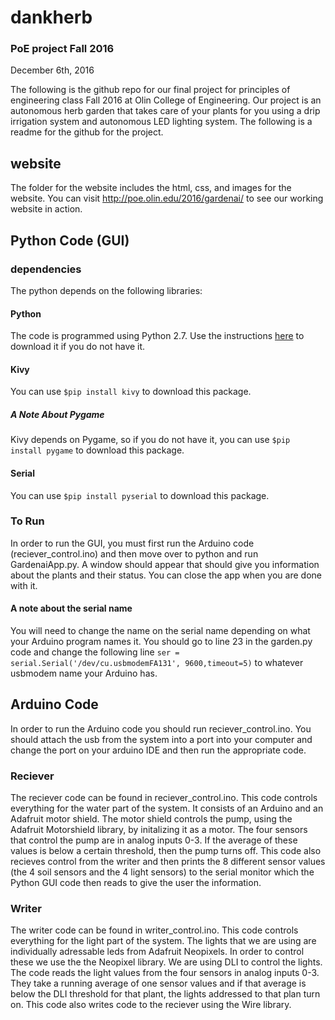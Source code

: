 # dankherb
### PoE project Fall 2016
December 6th, 2016

The following is the github repo for our final project for principles of engineering class Fall 2016 at Olin College of Engineering. Our project is an autonomous herb garden that takes care of your plants for you using a drip irrigation system and autonomous LED lighting system. The following is a readme for the github for the project. 

## website
The folder for the website includes the html, css, and images for the website. You can visit http://poe.olin.edu/2016/gardenai/ to see our working website in action.   

## Python Code (GUI)

### dependencies 
The python depends on the following libraries:

#### Python 
The code is programmed using Python 2.7. Use the instructions [here](https://www.python.org/downloads/) to download it if you do not have it.

#### Kivy
You can use `$pip install kivy` to download this package. 

##### A Note About Pygame
Kivy depends on Pygame, so if you do not have it, you can use `$pip install pygame` to download this package. 

#### Serial
You can use `$pip install pyserial` to download this package. 

### To Run
In order to run the GUI, you must first run the Arduino code (reciever_control.ino) and then move over to python and run GardenaiApp.py. A window should appear that should give you information about the plants and their status. You can close the app when you are done with it.

#### A note about the serial name
You will need to change the name on the serial name depending on what your Arduino program names it. You should go to line 23 in the garden.py code and change the following line `ser = serial.Serial('/dev/cu.usbmodemFA131', 9600,timeout=5)` to whatever usbmodem name your Arduino has. 

## Arduino Code 
In order to run the Arduino code you should run reciever_control.ino. You should attach the usb from the system into a port into your computer and change the port on your arduino IDE and then run the appropriate code. 

### Reciever
The reciever code can be found in reciever_control.ino. This code controls everything for the water part of the system. It consists of an Arduino and an Adafruit motor shield. The motor shield controls the pump, using the Adafruit Motorshield library, by initalizing it as a motor. The four sensors that control the pump are in analog inputs 0-3. If the average of these values is below a certain threshold, then the pump turns off. 
This code also recieves control from the writer and then prints the 8 different sensor values (the 4 soil sensors and the 4 light sensors) to the serial monitor which the Python GUI code then reads to give the user the information.

### Writer
The writer code can be found in writer_control.ino. This code controls everything for the light part of the system. The lights that we are using are individually adressable leds from Adafruit Neopixels. In order to control these we use the the Neopixel library. We are using DLI to control the lights. The code reads the light values from the four sensors in analog inputs 0-3. They take a running average of one sensor values and if that average is below the DLI threshold for that plant, the lights addressed to that plan turn on. 
This code also writes code to the reciever using the Wire library. 

